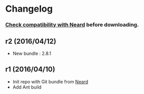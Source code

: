 # Changelog

### [Check compatibility with Neard](https://github.com/crazy-max/neard/wiki/toolGit#latest) before downloading.

## r2 (2016/04/12)

* New bundle : 2.8.1

## r1 (2016/04/10)

* Init repo with Git bundle from [Neard](https://github.com/crazy-max/neard)
* Add Ant build
